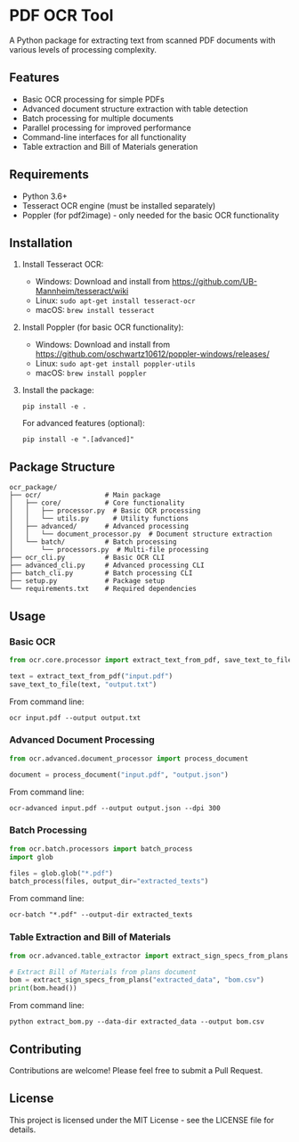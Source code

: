 # PDF OCR Tool

A Python package for extracting text from scanned PDF documents with various levels of processing complexity.

## Features

- Basic OCR processing for simple PDFs
- Advanced document structure extraction with table detection
- Batch processing for multiple documents
- Parallel processing for improved performance
- Command-line interfaces for all functionality
- Table extraction and Bill of Materials generation

## Requirements

- Python 3.6+
- Tesseract OCR engine (must be installed separately)
- Poppler (for pdf2image) - only needed for the basic OCR functionality

## Installation

1. Install Tesseract OCR:
   - Windows: Download and install from https://github.com/UB-Mannheim/tesseract/wiki
   - Linux: `sudo apt-get install tesseract-ocr`
   - macOS: `brew install tesseract`

2. Install Poppler (for basic OCR functionality):
   - Windows: Download and install from https://github.com/oschwartz10612/poppler-windows/releases/
   - Linux: `sudo apt-get install poppler-utils`
   - macOS: `brew install poppler`

3. Install the package:
   ```
   pip install -e .
   ```

   For advanced features (optional):
   ```
   pip install -e ".[advanced]"
   ```

## Package Structure

```
ocr_package/
├── ocr/                # Main package
│   ├── core/           # Core functionality
│   │   ├── processor.py  # Basic OCR processing
│   │   └── utils.py      # Utility functions
│   ├── advanced/       # Advanced processing
│   │   └── document_processor.py  # Document structure extraction
│   └── batch/          # Batch processing
│       └── processors.py  # Multi-file processing
├── ocr_cli.py          # Basic OCR CLI
├── advanced_cli.py     # Advanced processing CLI
├── batch_cli.py        # Batch processing CLI
├── setup.py            # Package setup
└── requirements.txt    # Required dependencies
```

## Usage

### Basic OCR

```python
from ocr.core.processor import extract_text_from_pdf, save_text_to_file

text = extract_text_from_pdf("input.pdf")
save_text_to_file(text, "output.txt")
```

From command line:
```
ocr input.pdf --output output.txt
```

### Advanced Document Processing

```python
from ocr.advanced.document_processor import process_document

document = process_document("input.pdf", "output.json")
```

From command line:
```
ocr-advanced input.pdf --output output.json --dpi 300
```

### Batch Processing

```python
from ocr.batch.processors import batch_process
import glob

files = glob.glob("*.pdf")
batch_process(files, output_dir="extracted_texts")
```

From command line:
```
ocr-batch "*.pdf" --output-dir extracted_texts
```

### Table Extraction and Bill of Materials

```python
from ocr.advanced.table_extractor import extract_sign_specs_from_plans

# Extract Bill of Materials from plans document
bom = extract_sign_specs_from_plans("extracted_data", "bom.csv")
print(bom.head())
```

From command line:
```
python extract_bom.py --data-dir extracted_data --output bom.csv
```

## Contributing

Contributions are welcome! Please feel free to submit a Pull Request.

## License

This project is licensed under the MIT License - see the LICENSE file for details. 
